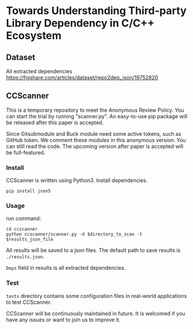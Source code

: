 # Towards Understanding Third-party Library Dependency in C/C++ Ecosystem

## Dataset
All extracted dependencies
https://figshare.com/articles/dataset/repo2dep_json/19752820

##  CCScanner
This is a temporary repository to meet the Anonymous Review Policy. You can start the trial by running "scanner.py". An easy-to-use pip package will be released after this paper is accepted.

Since Gitsubmodule and Buck module need some active tokens, such as GitHub token. We comment these modules in this anonymous version. You can still read the code. The upcoming version after paper is accepted will be full-featured.

### Install
CCScanner is written using Python3.
Install dependencies.
```
pip install json5
```


### Usage
run command:
```
cd ccscanner
python ccscanner/scanner.py -d $directory_to_scan -t $results_json_file
```
All results will be saved to a json files. The default path to save results is ```./results.json```.

```Deps``` field in results is all extracted dependencies.

### Test
```tests``` directory contains some configuration files in real-world applications to test CCScanner.

CCScanner will be continuously maintained in future. It is welcomed if you have any issues or want to join us to improve it.
